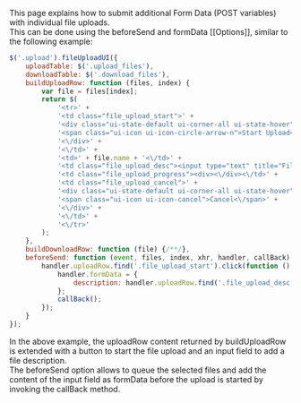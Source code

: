 This page explains how to submit additional Form Data (POST variables) with individual file uploads.  
This can be done using the beforeSend and formData [[Options]], similar to the following example:
```js
$('.upload').fileUploadUI({
    uploadTable: $('.upload_files'),
    downloadTable: $('.download_files'),
    buildUploadRow: function (files, index) {
        var file = files[index];
        return $(
            '<tr>' +
            '<td class="file_upload_start">' +
            '<div class="ui-state-default ui-corner-all ui-state-hover" title="Start Upload">' +
            '<span class="ui-icon ui-icon-circle-arrow-n">Start Upload<\/span>' +
            '<\/div>' +
            '<\/td>' +
            '<td>' + file.name + '<\/td>' +
            '<td class="file_upload_desc"><input type="text" title="File description"><\/td>' +
            '<td class="file_upload_progress"><div><\/div><\/td>' +
            '<td class="file_upload_cancel">' +
            '<div class="ui-state-default ui-corner-all ui-state-hover" title="Cancel">' +
            '<span class="ui-icon ui-icon-cancel">Cancel<\/span>' +
            '<\/div>' +
            '<\/td>' +
            '<\/tr>'
        );
    },
    buildDownloadRow: function (file) {/**/},
    beforeSend: function (event, files, index, xhr, handler, callBack) {
        handler.uploadRow.find('.file_upload_start').click(function () {
            handler.formData = {
                description: handler.uploadRow.find('.file_upload_desc input').val()
            };
            callBack();
        });
    }
});
```

In the above example, the uploadRow content returned by buildUploadRow is extended with a button to start the file upload and an input field to add a file description.  
The beforeSend option allows to queue the selected files and add the content of the input field as formData before the upload is started by invoking the callBack method.
